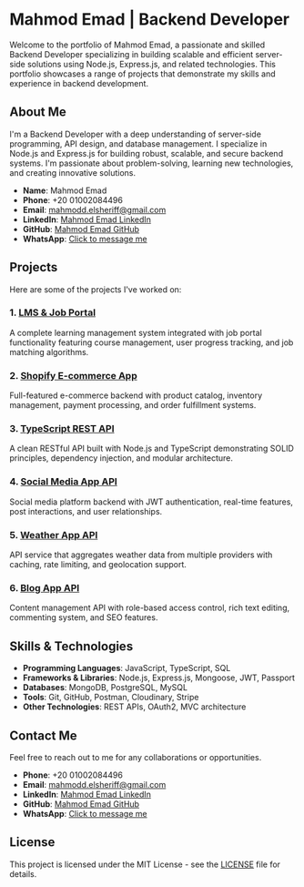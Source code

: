 # Mahmod Emad | Backend Developer

Welcome to the portfolio of Mahmod Emad, a passionate and skilled Backend Developer specializing in building scalable and efficient server-side solutions using Node.js, Express.js, and related technologies. This portfolio showcases a range of projects that demonstrate my skills and experience in backend development.

## About Me

I'm a Backend Developer with a deep understanding of server-side programming, API design, and database management. I specialize in Node.js and Express.js for building robust, scalable, and secure backend systems. I'm passionate about problem-solving, learning new technologies, and creating innovative solutions.

- **Name**: Mahmod Emad
- **Phone**: +20 01002084496
- **Email**: [mahmodd.elsheriff@gmail.com](mailto:mahmodd.elsheriff@gmail.com)
- **LinkedIn**: [Mahmod Emad LinkedIn](https://www.linkedin.com/in/mahmod-emad-5084b0216)
- **GitHub**: [Mahmod Emad GitHub](https://github.com/mahmoddddd)
- **WhatsApp**: [Click to message me](https://wa.me/qr/5JOXTIP5RHCKJ1)

## Projects

Here are some of the projects I've worked on:

### 1. [LMS & Job Portal](https://github.com/mahmoddddd/LMS-JobPortal)
A complete learning management system integrated with job portal functionality featuring course management, user progress tracking, and job matching algorithms.

### 2. [Shopify E-commerce App](https://github.com/mahmoddddd/shopfy-E-commerce-Complete-project)
Full-featured e-commerce backend with product catalog, inventory management, payment processing, and order fulfillment systems.

### 3. [TypeScript REST API](https://github.com/mahmoddddd/basic_Typescript_RestApi_App)
A clean RESTful API built with Node.js and TypeScript demonstrating SOLID principles, dependency injection, and modular architecture.

### 4. [Social Media App API](https://github.com/mahmoddddd/SocialMediaApp)
Social media platform backend with JWT authentication, real-time features, post interactions, and user relationships.

### 5. [Weather App API](https://github.com/mahmoddddd/Weather-app)
API service that aggregates weather data from multiple providers with caching, rate limiting, and geolocation support.

### 6. [Blog App API](https://github.com/mahmoddddd/BlogApp_Api_Nodejs)
Content management API with role-based access control, rich text editing, commenting system, and SEO features.

## Skills & Technologies

- **Programming Languages**: JavaScript, TypeScript, SQL
- **Frameworks & Libraries**: Node.js, Express.js, Mongoose, JWT, Passport
- **Databases**: MongoDB, PostgreSQL, MySQL
- **Tools**: Git, GitHub, Postman, Cloudinary, Stripe
- **Other Technologies**: REST APIs, OAuth2, MVC architecture

## Contact Me

Feel free to reach out to me for any collaborations or opportunities.

- **Phone**: +20 01002084496
- **Email**: [mahmodd.elsheriff@gmail.com](mailto:mahmodd.elsheriff@gmail.com)
- **LinkedIn**: [Mahmod Emad LinkedIn](https://www.linkedin.com/in/mahmod-emad-5084b0216)
- **GitHub**: [Mahmod Emad GitHub](https://github.com/mahmoddddd)
- **WhatsApp**: [Click to message me](https://wa.me/qr/5JOXTIP5RHCKJ1)

## License

This project is licensed under the MIT License - see the [LICENSE](LICENSE) file for details.
